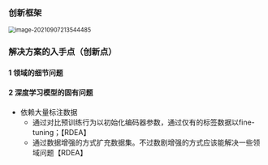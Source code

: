### **创新框架**

<img src="/home/cold/PaperReadFastly/PaperRead/论文阅读列表/2021年度/C谣言检测/《Rumor Detection on Social Media with Event Augmentations》.assets/image-20210907213544485.png" alt="image-20210907213544485" style="zoom: 80%;" />

### 解决方案的入手点（创新点）

#### 1 领域的细节问题



#### 2 深度学习模型的固有问题

- 依赖大量标注数据
    - 通过对比预训练行为以初始化编码器参数，通过仅有的标签数据以fine-tuning；【RDEA】
    - 通过数据增强的方式扩充数据集。不过数剧增强的方式应该能解决一些领域问题【RDEA】

